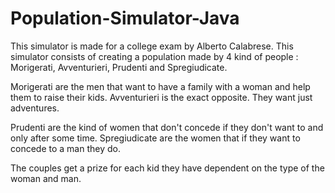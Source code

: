 # Population-Simulator-Java
This simulator is made for a college exam by Alberto Calabrese.
This simulator consists of creating a population made by 4 kind of people :
Morigerati, Avventurieri, Prudenti and Spregiudicate.

Morigerati are the men that want to have a family with a woman and help them to raise their kids.
Avventurieri is the exact opposite. They want just adventures.

Prudenti are the kind of women that don't concede if they don't want to and only after some time.
Spregiudicate are the women that if they want to concede to a man they do.

The couples get a prize for each kid they have dependent on the type of the woman and man.
